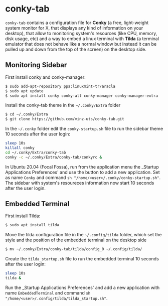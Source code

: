 # conky-tab
`conky-tab` contains a configuration file for **Conky** (a free, light-weight system monitor for X, that displays any kind of information on your desktop), that allow to monitoring system's resources (like CPU, memory, disk usage, etc) and a way to embed a linux terminal with **Tilda** (a terminal emulator that does not behave like a normal window but instead it can be pulled up and down from the top of the screen) on the desktop side.  

## Monitoring Sidebar
First install conky and conky-manager:
```bash
$ sudo add-apt-repository ppa:linuxmint-tr/aracla
$ sudo apt update
$ sudo apt install conky conky-all conky-manager conky-manager-extra
```
Install the conky-tab theme in the `~/.conky/Extra` folder
```bash
$ cd ~/.conky/Extra
$ git clone https://github.com/vinz-uts/conky-tab.git
```
In the `~/.conky` folder edit the `conky-startup.sh` file to run the sidebar theme 10 seconds after the user login:
```bash
sleep 10s
killall conky
cd ~/.conky/Extra/conky-tab
conky -c ~/.conky/Extra/conky-tab/conkyrc &
```
In Ubuntu 20.04 (Focal Fossa), run from the application menu the _Startup Applications Preferences' and use the button to add a new application. Set as name `Conky` and command `sh "/home/<user>/.conky/conky-startup.sh"`. The sidebar with system's resoureces information now start 10 seconds after the user login.

## Embedded Terminal
First install Tilda:
```bash
$ sudo apt install tilda
```
Move the tilda configuration file in the `~/.config/tilda` folder, which set the style and the position of the embedded terminal on the desktop side
```bash
$ mv ~/.conky/Extra/conky-tab/tilda/config_0 ~/.config/tilda/
```
Create the `tilda_startup.sh` file to run the embedded terminal 10 seconds after the user login:
```bash
sleep 10s
tilda &
```
Run the _Startup Applications Preferences' and add a new application with name `EmbeddedTerminal` and command `sh "/home/<user>/.config/tilda/tilda_startup.sh"`.